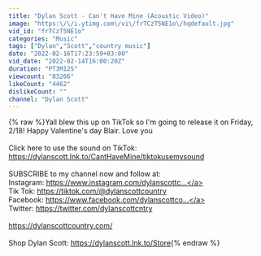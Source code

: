 ```yaml
---
title: "Dylan Scott - Can't Have Mine (Acoustic Video)"
image: "https:\/\/i.ytimg.com\/vi\/frTCzT5NE1o\/hqdefault.jpg"
vid_id: "frTCzT5NE1o"
categories: "Music"
tags: ["Dylan","Scott","country music"]
date: "2022-02-16T17:23:59+03:00"
vid_date: "2022-02-14T16:00:20Z"
duration: "PT3M12S"
viewcount: "83266"
likeCount: "4462"
dislikeCount: ""
channel: "Dylan Scott"
---
```

{% raw %}Yall blew this up on TikTok so I'm going to release it on Friday, 2/18! Happy Valentine's day Blair. Love you<br /><br />Click here to use the sound on TikTok: <a rel="nofollow" target="blank" href="https://dylanscott.lnk.to/CantHaveMine/tiktokusemysound">https://dylanscott.lnk.to/CantHaveMine/tiktokusemysound</a><br /><br />SUBSCRIBE to my channel now and follow at:<br />Instagram: <a rel="nofollow" target="blank" href="https://www.instagram.com/dylanscottc...">https://www.instagram.com/dylanscottc...</a><br />Tik Tok: <a rel="nofollow" target="blank" href="https://tiktok.com/@dylanscottcountry">https://tiktok.com/@dylanscottcountry</a><br />Facebook: <a rel="nofollow" target="blank" href="https://www.facebook.com/dylanscottco...">https://www.facebook.com/dylanscottco...</a><br />Twitter: <a rel="nofollow" target="blank" href="https://twitter.com/dylanscottcntry">https://twitter.com/dylanscottcntry</a><br /><br /><a rel="nofollow" target="blank" href="https://dylanscottcountry.com/">https://dylanscottcountry.com/</a><br /><br />Shop Dylan Scott: <a rel="nofollow" target="blank" href="https://dylanscott.lnk.to/Store">https://dylanscott.lnk.to/Store</a>{% endraw %}
